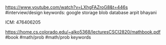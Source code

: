 
https://www.youtube.com/watch?v=LXhgFAZroG8&t=446s
#interview/design keywords: google storage blob database arpit bhayani

ICM: 476406205

https://home.cs.colorado.edu/~alko5368/lecturesCSCI2820/mathbook.pdf
#book #math/prob #math/prob keywords 
